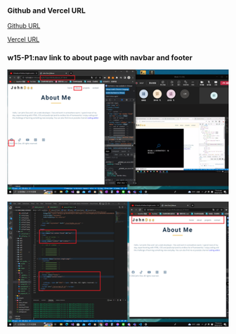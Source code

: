 ### Github and Vercel URL

[Github URL](https://github.com/Helson0110/1111-web-demo-410350267)

[Vercel URL](https://1111-web-demo-410350267-tfro.vercel.app/)

### w15-P1:nav link to about page with navbar and footer
![](w15-p1.png)

![](w15-p1-2.png)
